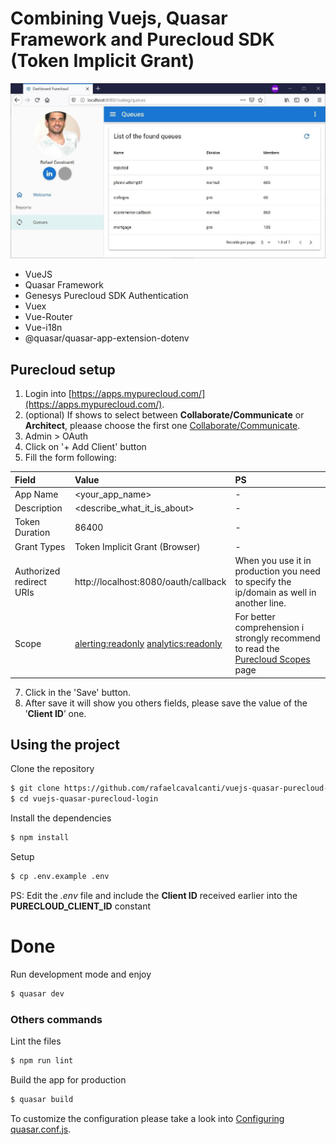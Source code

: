 # Combining Vuejs, Quasar Framework and Purecloud SDK (Token Implicit Grant)

![Printscreen of the Home](https://github.com/rafaelcavalcanti/vuejs-quasar-purecloud-login/blob/master/src/assets/screenshot001.jpg)

- VueJS
- Quasar Framework
- Genesys Purecloud SDK Authentication
- Vuex
- Vue-Router
- Vue-i18n
- @quasar/quasar-app-extension-dotenv

## Purecloud setup

1. Login into [https://apps.mypurecloud.com/](https://apps.mypurecloud.com/).
2. (optional) If shows to select between **Collaborate/Communicate** or **Architect**, pleaase choose the first one [Collaborate/Communicate](https://apps.mypurecloud.com/directory).
3. Admin > OAuth
4. Click on '+ Add Client' button
5. Fill the form following:

| Field                    | Value                                    | PS                                                                                                                                                      |
| :----------------------- | :--------------------------------------- | :------------------------------------------------------------------------------------------------------------------------------------------------------ |
| App Name                 | <your_app_name>                          | -                                                                                                                                                       |
| Description              | <describe_what_it_is_about>              | -                                                                                                                                                       |
| Token Duration           | 86400                                    | -                                                                                                                                                       |
| Grant Types              | Token Implicit Grant (Browser)           | -                                                                                                                                                       |
| Authorized redirect URIs | http://localhost:8080/oauth/callback     | When you use it in production you need to specify the ip/domain as well in another line.                                                                |
| Scope                    | <alerting:readonly> <analytics:readonly> | For better comprehension i strongly recommend to read the [Purecloud Scopes](https://developer.mypurecloud.com/api/rest/authorization/scopes.html) page |

7. Click in the 'Save' button.
8. After save it will show you others fields, please save the value of the ’**Client ID**’ one.

## Using the project

Clone the repository

```sh
$ git clone https://github.com/rafaelcavalcanti/vuejs-quasar-purecloud-login
$ cd vuejs-quasar-purecloud-login
```

Install the dependencies

```sh
$ npm install
```

Setup

```sh
$ cp .env.example .env
```

PS: Edit the _.env_ file and include the **Client ID** received earlier into the **PURECLOUD_CLIENT_ID** constant

# Done

Run development mode and enjoy

```sh
$ quasar dev
```

### Others commands

Lint the files

```sh
$ npm run lint
```

Build the app for production

```sh
$ quasar build
```

To customize the configuration please take a look into [Configuring quasar.conf.js](https://quasar.dev/quasar-cli/quasar-conf-js).
